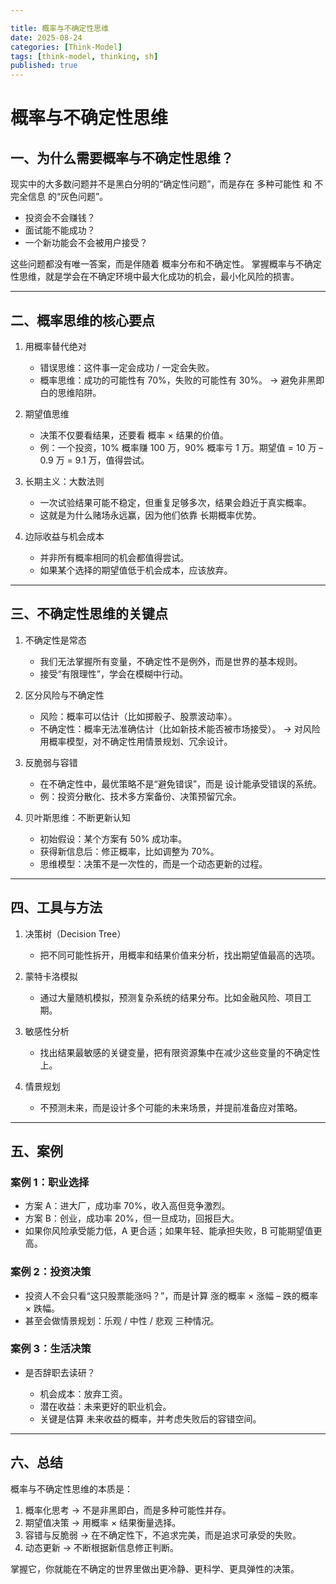 ```yaml
---

title: 概率与不确定性思维
date: 2025-08-24
categories: [Think-Model]
tags: [think-model, thinking, sh]
published: true
---
```



# 概率与不确定性思维

## 一、为什么需要概率与不确定性思维？

现实中的大多数问题并不是黑白分明的“确定性问题”，而是存在 多种可能性 和 不完全信息 的“灰色问题”。

* 投资会不会赚钱？
* 面试能不能成功？
* 一个新功能会不会被用户接受？

这些问题都没有唯一答案，而是伴随着 概率分布和不确定性。
掌握概率与不确定性思维，就是学会在不确定环境中最大化成功的机会，最小化风险的损害。

---

## 二、概率思维的核心要点

1. 用概率替代绝对

   * 错误思维：这件事一定会成功 / 一定会失败。
   * 概率思维：成功的可能性有 70%，失败的可能性有 30%。
     → 避免非黑即白的思维陷阱。

2. 期望值思维

   * 决策不仅要看结果，还要看 概率 × 结果的价值。
   * 例：一个投资，10% 概率赚 100 万，90% 概率亏 1 万。期望值 = 10 万 – 0.9 万 = 9.1 万，值得尝试。

3. 长期主义：大数法则

   * 一次试验结果可能不稳定，但重复足够多次，结果会趋近于真实概率。
   * 这就是为什么赌场永远赢，因为他们依靠 长期概率优势。

4. 边际收益与机会成本

   * 并非所有概率相同的机会都值得尝试。
   * 如果某个选择的期望值低于机会成本，应该放弃。

---

## 三、不确定性思维的关键点

1. 不确定性是常态

   * 我们无法掌握所有变量，不确定性不是例外，而是世界的基本规则。
   * 接受“有限理性”，学会在模糊中行动。

2. 区分风险与不确定性

   * 风险：概率可以估计（比如掷骰子、股票波动率）。
   * 不确定性：概率无法准确估计（比如新技术能否被市场接受）。
     → 对风险用概率模型，对不确定性用情景规划、冗余设计。

3. 反脆弱与容错

   * 在不确定性中，最优策略不是“避免错误”，而是 设计能承受错误的系统。
   * 例：投资分散化、技术多方案备份、决策预留冗余。

4. 贝叶斯思维：不断更新认知

   * 初始假设：某个方案有 50% 成功率。
   * 获得新信息后：修正概率，比如调整为 70%。
   * 思维模型：决策不是一次性的，而是一个动态更新的过程。

---

## 四、工具与方法

1. 决策树（Decision Tree）

   * 把不同可能性拆开，用概率和结果价值来分析，找出期望值最高的选项。

2. 蒙特卡洛模拟

   * 通过大量随机模拟，预测复杂系统的结果分布。比如金融风险、项目工期。

3. 敏感性分析

   * 找出结果最敏感的关键变量，把有限资源集中在减少这些变量的不确定性上。

4. 情景规划

   * 不预测未来，而是设计多个可能的未来场景，并提前准备应对策略。

---

## 五、案例

### 案例 1：职业选择

* 方案 A：进大厂，成功率 70%，收入高但竞争激烈。
* 方案 B：创业，成功率 20%，但一旦成功，回报巨大。
* 如果你风险承受能力低，A 更合适；如果年轻、能承担失败，B 可能期望值更高。

### 案例 2：投资决策

* 投资人不会只看“这只股票能涨吗？”，而是计算 涨的概率 × 涨幅 – 跌的概率 × 跌幅。
* 甚至会做情景规划：乐观 / 中性 / 悲观 三种情况。

### 案例 3：生活决策

* 是否辞职去读研？

  * 机会成本：放弃工资。
  * 潜在收益：未来更好的职业机会。
  * 关键是估算 未来收益的概率，并考虑失败后的容错空间。

---

## 六、总结

概率与不确定性思维的本质是：

1. 概率化思考 → 不是非黑即白，而是多种可能性并存。
2. 期望值决策 → 用概率 × 结果衡量选择。
3. 容错与反脆弱 → 在不确定性下，不追求完美，而是追求可承受的失败。
4. 动态更新 → 不断根据新信息修正判断。

掌握它，你就能在不确定的世界里做出更冷静、更科学、更具弹性的决策。
